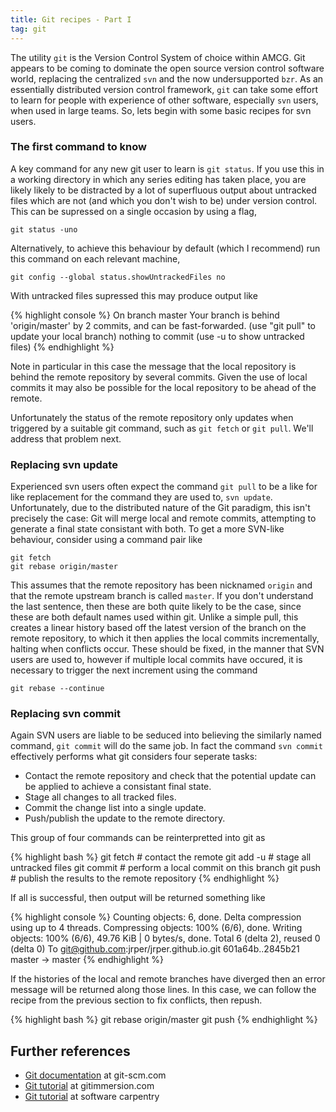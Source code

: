 ```yaml
---
title: Git recipes - Part I
tag: git
---
```


The utility `git` is the Version Control System of choice within AMCG. Git appears to be coming to dominate the open source version control software world, replacing the centralized `svn` and the now undersupported `bzr`. As an essentially distributed version control framework, `git` can take some effort to learn for people with experience of other software, especially `svn` users, when used in large teams. So, lets begin with some basic recipes for svn users.

### The first command to know

A key command for any new git user to learn is `git status`. If you use this in a working directory in which any series editing has taken place, you are likely likely to be distracted by a lot of superfluous output about untracked files which are not (and which you don't wish to be) under version control. This can be supressed on a single occasion by using a flag,

    git status -uno

Alternatively, to achieve this behaviour by default (which I recommend) run this command on each relevant machine,

    git config --global status.showUntrackedFiles no

With untracked files supressed this may produce output like

{% highlight console %}
On branch master
Your branch is behind 'origin/master' by 2 commits, and can be fast-forwarded.
  (use "git pull" to update your local branch)
nothing to commit (use -u to show untracked files)
{% endhighlight %}

Note in particular in this case the message that the local repository is behind the remote repository by several commits. Given the use of local commits it may also be possible for the local repository to be ahead of the remote.

Unfortunately the status of the remote repository only updates when triggered by a suitable git command, such as `git fetch` or `git pull`. We'll address that problem next.

### Replacing svn update

Experienced svn users often expect the command `git pull` to be a like for like replacement for the command they are used to, `svn update`. Unfortunately, due to the distributed nature of the Git paradigm, this isn't precisely the case: Git will merge local and remote commits, attempting to generate a final state consistant with both. To get a more SVN-like behaviour, consider using a command pair like

    git fetch
    git rebase origin/master

This assumes that the remote repository has been nicknamed `origin` and that the remote upstream branch is called `master`. If you don't understand the last sentence, then these are both quite likely to be the case, since these are both default names used within git. Unlike a simple pull, this creates a linear history based off the latest version of the branch on the remote repository, to which it then applies the local commits incrementally, halting when conflicts occur. These should be fixed, in the manner that SVN users are used to, however if multiple local commits have occured, it is necessary to trigger the next increment using the command

    git rebase --continue

### Replacing svn commit

Again SVN users are liable to be seduced into believing the similarly named command, `git commit` will do the same job. In fact the command `svn commit ` effectively performs what git considers four seperate tasks:

* Contact the remote repository and check that the potential update can be applied to achieve a consistant final state.
* Stage all changes to all tracked files.
* Commit the change list into a single update.
* Push/publish the update to the remote directory.

This group of four commands can be reinterpretted into git as

{% highlight bash %}
git fetch # contact the remote
git add -u # stage all untracked files
git commit # perform a local commit on this branch
git push  # publish the results to the remote repository
{% endhighlight %}

If all is successful, then output will be returned something like

{% highlight console %}
Counting objects: 6, done.
Delta compression using up to 4 threads.
Compressing objects: 100% (6/6), done.
Writing objects: 100% (6/6), 49.76 KiB | 0 bytes/s, done.
Total 6 (delta 2), reused 0 (delta 0)
To git@github.com:jrper/jrper.github.io.git
   601a64b..2845b21  master -> master
{% endhighlight %}

If the histories of the local and remote branches have diverged then an error message will be returned along those lines. In this case, we can follow the recipe from the previous section to fix conflicts, then repush.

{% highlight bash %}
git rebase origin/master
git push
{% endhighlight %}

## Further references

* [Git documentation](https://git-scm.com/documentation) at git-scm.com
* [Git tutorial](http://gitimmersion.com/index.html) at gitimmersion.com
* [Git tutorial](http://swcarpentry.github.io/git-novice/) at software carpentry

